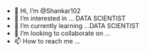 - 👋 Hi, I’m @Shankar102
- 👀 I’m interested in ... DATA SCIENTIST
- 🌱 I’m currently learning ...DATA SCIENTIST
- 💞️ I’m looking to collaborate on ... 
- 📫 How to reach me ...

<!---
Shankar102/Shankar102 is a ✨ special ✨ repository because its `README.md` (this file) appears on your GitHub profile.
You can click the Preview link to take a look at your changes.
--->
